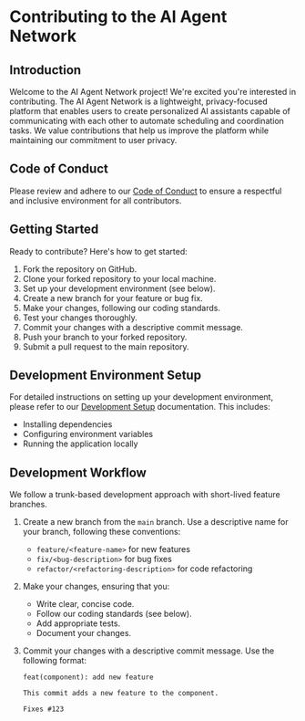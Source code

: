 # Contributing to the AI Agent Network

## Introduction

Welcome to the AI Agent Network project! We're excited you're interested in contributing. The AI Agent Network is a lightweight, privacy-focused platform that enables users to create personalized AI assistants capable of communicating with each other to automate scheduling and coordination tasks. We value contributions that help us improve the platform while maintaining our commitment to user privacy.

## Code of Conduct

Please review and adhere to our [Code of Conduct](CODE_OF_CONDUCT.md) to ensure a respectful and inclusive environment for all contributors.

## Getting Started

Ready to contribute? Here's how to get started:

1.  Fork the repository on GitHub.
2.  Clone your forked repository to your local machine.
3.  Set up your development environment (see below).
4.  Create a new branch for your feature or bug fix.
5.  Make your changes, following our coding standards.
6.  Test your changes thoroughly.
7.  Commit your changes with a descriptive commit message.
8.  Push your branch to your forked repository.
9.  Submit a pull request to the main repository.

## Development Environment Setup

For detailed instructions on setting up your development environment, please refer to our [Development Setup](./docs/development/setup.md) documentation. This includes:

*   Installing dependencies
*   Configuring environment variables
*   Running the application locally

## Development Workflow

We follow a trunk-based development approach with short-lived feature branches.

1.  Create a new branch from the `main` branch. Use a descriptive name for your branch, following these conventions:

    *   `feature/<feature-name>` for new features
    *   `fix/<bug-description>` for bug fixes
    *   `refactor/<refactoring-description>` for code refactoring
2.  Make your changes, ensuring that you:

    *   Write clear, concise code.
    *   Follow our coding standards (see below).
    *   Add appropriate tests.
    *   Document your changes.
3.  Commit your changes with a descriptive commit message. Use the following format:

    ```
    feat(component): add new feature

    This commit adds a new feature to the component.

    Fixes #123